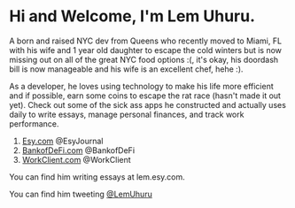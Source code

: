 # Hi and Welcome, I'm Lem Uhuru. 

A born and raised NYC dev from Queens who recently moved to Miami, FL with his wife and 1 year old daughter to escape the cold winters but is now missing out on all of the great NYC food options :(, it's okay, his doordash bill is now manageable and his wife is an excellent chef, hehe :).


As a developer, he loves using technology to make his life more efficient and if possible, earn some coins to escape the rat race (hasn't made it out yet). Check out some of the sick ass apps he constructed and actually uses daily to write essays, manage personal finances, and track work performance.


1. [Esy.com][EsyHome] @EsyJournal
2. [BankofDeFi.com][BankofDeFiHome] @BankofDeFi
3. [WorkClient.com][WorkClientHome] @WorkClient

You can find him writing essays at lem.esy.com.

You can find him tweeting [@LemUhuru][TwitterProfile]


[EsyHome]: https://www.esy.com
[BankofDeFiHome]: https://www.bankofdefi.com
[WorkClientHome]: https://www.workclient.com
[TwitterProfile]: https://twitter.com/LemUhuru